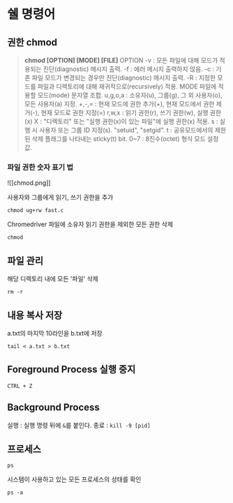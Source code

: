 # 쉘 명령어

## 권한 chmod

>**chmod \[OPTION\] \[MODE\] \[FILE\]**
>OPTION
>-v        : 모든 파일에 대해 모드가 적용되는 진단(diagnostic) 메시지 출력.
>-f        : 에러 메시지 출력하지 않음.
>-c        : 기존 파일 모드가 변경되는 경우만 진단(diagnostic) 메시지 출력.
>-R        : 지정한 모드를 파일과 디렉토리에 대해 재귀적으로(recursively) 적용.
>MODE
>파일에 적용할 모드(mode) 문자열 조합.
>  u,g,o,a : 소유자(u), 그룹(g), 그 외 사용자(o), 모든 사용자(a) 지정.
>  +,-,=   : 현재 모드에 권한 추가(+), 현재 모드에서 권한 제거(-), 현재 모드로 권한 지정(=)
>  r,w,x   : 읽기 권한(r), 쓰기 권한(w), 실행 권한(x)
>  X       : "디렉토리" 또는 "실행 권한(x)이 있는 파일"에 실행 권한(x) 적용.
>  s       : 실행 시 사용자 또는 그룹 ID 지정(s). "setuid", "setgid".
>  t       : 공유모드에서의 제한된 삭제 플래그를 나타내는 sticky(t) bit.
>  0~7     : 8진수(octet) 형식 모드 설정 값.

### 파일 권한 숫자 표기 법
![[chmod.png]]

사용자와 그룹에게 읽기, 쓰기 권한을 추가
```shell
chmod ug+rw fast.c
```

Chromedriver 파일에 소유자 읽기 권한을 제외한 모든 권한 삭제
```shell
chmod 
```

## 파일 관리
해당 디렉토리 내에 모든 '파일' 삭제
```shell
rm -r
```

## 내용 복사 저장
a.txt의 마지막 10라인을 b.txt에 저장
```shell
tail < a.txt > b.txt
```

## Foreground Process 실행 중지
`CTRL + Z`

## Background Process
실행 : 실행 명령 뒤에 `&`를 붙인다.
종료 : `kill -9 [pid]`

## 프로세스
```shell
ps
```

시스템이 사용하고 있는 모든 프로세스의 상태를 확인
```shell
ps -a
```
